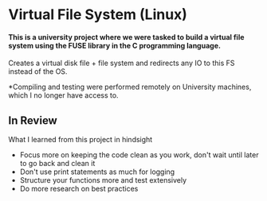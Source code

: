 # Virtual File System (Linux)

#### This is a university project where we were tasked to build a virtual file system using the FUSE library in the C programming language. 

Creates a virtual disk file + file system and redirects any IO to this FS instead of the OS. 

*Compiling and testing were performed remotely on University machines, which I no longer have access to.

## In Review
What I learned from this project in hindsight
- Focus more on keeping the code clean as you work, don't wait until later to go back and clean it
- Don't use print statements as much for logging
- Structure your functions more and test extensively
- Do more research on best practices



<!--  ## Office Hour Notes:

- Goal:
    - FUSE driver redirects operations that would usually be sent to the OS to the user space instead.
    - If a FUSE operation is registered, it will use the user's version of the function. If not, it will use the default function that is present.

- Initialize using function pointers to the user functions that should replace the defaults
- Block Layer: (block.c)
    - File system is an abstraction
    - Block device is a set of N sized blocks (ex: 4KB)
        - We are using a file that represents the disk (ex: 32 MB)
    - Any time we provide an offset to find a particular block -- read/write to the block
    - Cannot read/write 1 byte from the block -- Must use the entire block
        - To make a change to the blockl: read entire block into a buffer -- Make modifications here -- Then write back to block

    - Need to figure out how to determine how to find the correct block for a particular piece of data

- File System Structure:
    - As long as things are stored sequentially it's easy to find out where some data resides
    - Super Block: 
        - What's the max # of inodes in the system (Every file has it's own inode)
            - Files and Directories have their inodes
        - Max # of data blocks the system has
        - Starting point of the inode bitmap block and of the data bitmap block
    - Bitmaps:
        - Inode Bitmaps:
            - Where to store inodes in the inode blocks
            - Make sure if there is space in an existing block that we put the inode in that block
        - Data bitmaps: 
            - How many blocks are avaiable/not available

    - Inode Structure:
        - node number
        - Valid
        - Size
        - Type
        - Direct/indirect pointers: 
            - Direct: What physical blocks is the file using
                - IDEA: The data type is an int -- Consider the int as an offset from the start of the data block region ***
        - Each block can have block_size/inode_size inodes
        - Once we know the inode number we can fetch inode information by going to the block and calculating the position where it should be
        - stat() will store information about the inode

    - Directory Structure:
        - Like a file, BUT data of directory is a list of all the other files present in the dir
        - Has direct pointers to blocks that contain information about other files in that directory
            - dirent: entry to a directory data block
                - Stores filename and inode# of the file
                - Check for valid dir

    - get_avail_inode():
        - First: Read inode bitmap -> Where is the next open position
            - Shows next inode number that can be allocated (and location)
        - Set the bitmap and save it to the storage

    - get_avail_block()
        - Next inode data block
        - Read data bitmap and find the block number/location
        - Set the bit and write bitmap to the storage

    - readi/writei():
        - Reading/writing inode blocks
        - Each inode block can have more than 1 inode
        - readi -- If inode# known, it knows the size of the inode block and the size of the inode struct, finds the exact block and position the inode resides. 
            - Fetches inode information from disk and assigns it to an inode struct

        
         # Left off here, review video -->
